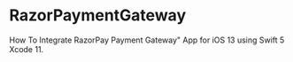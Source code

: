 # RazorPaymentGateway
How To Integrate RazorPay Payment Gateway" App for iOS 13 using Swift 5 Xcode 11.
